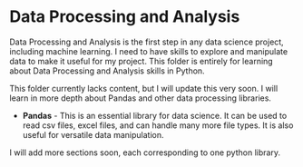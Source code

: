 # Data Processing and Analysis
Data Processing and Analysis is the first step in any data science project, including machine learning. I need to have skills to explore and manipulate data to make it useful for my project. This folder is entirely for learning about Data Processing and Analysis skills in Python. 

This folder currently lacks content, but I will update this very soon. I will learn in more depth about Pandas and other data processing libraries. 

* **Pandas** - This is an essential library for data science. It can be used to read csv files, excel files, and can handle many more file types. It is also useful for versatile data manipulation. 

I will add more sections soon, each corresponding to one python library.
